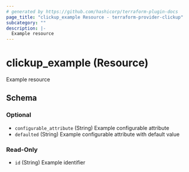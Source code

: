 ```yaml
---
# generated by https://github.com/hashicorp/terraform-plugin-docs
page_title: "clickup_example Resource - terraform-provider-clickup"
subcategory: ""
description: |-
  Example resource
---
```


# clickup_example (Resource)

Example resource



<!-- schema generated by tfplugindocs -->
## Schema

### Optional

- `configurable_attribute` (String) Example configurable attribute
- `defaulted` (String) Example configurable attribute with default value

### Read-Only

- `id` (String) Example identifier
